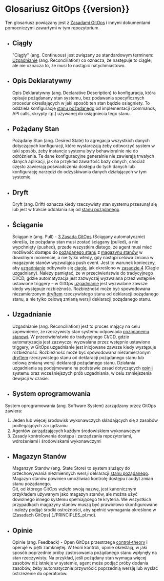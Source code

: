 # Glosariusz GitOps {{version}}

Ten glosariusz powiązany jest z [Zasadami GitOps](./PRINCIPLES_pl.md) i innymi dokumentami pomocniczymi zawartymi w tym repozytorium. 

- ## Ciągły 

    "Ciągły" (ang. Continuous) jest związany ze standardowym terminem: [Uzgadnianie](#Uzgadnianie) (ang. Reconciliation) co oznacza, że następuje to ciągle, ale nie oznacza to, że musi to nastąpić natychmiastowo.

- ## Opis Deklaratywny 

    Opis Deklaratywny (ang. Declarative Description) to konfiguracja, która opisuje pożądanany stan systemu, bez podawania specyficznych procedur określających w jaki sposób ten stan będzie osiagniety. To oddziela konfigurację [stanu pożądanego](#pożądany-stan) od implementacji (commands, API calls, skrypty itp.) używanej do osiągniecia tego stanu.

- ## Pożądany Stan

    Pożądany Stan (ang. Desired State) to agregacja wszystkich danych dotyczących konfiguracji, które wystarczają żeby odtworzyć system w taki sposób, żeby instancje systemu były behawioralnie nie do odróżnienia.
Te dane konfiguracyjne generalnie nie zawierają trwałych danych aplikacji, jak na przykład zawartość bazy danych, chociaż często zawierają poświadczenia dostępu do tych danych lub konfigurację narzędzi do odzyskiwania danych działających w tym systemie.
    
- ## Dryft

    Dryft (ang. Drift) oznacza kiedy rzeczywisty stan systemu przesunął się lub jest w trakcie oddalania się od [stanu pożądanego](#pożądany-stan).

- ## Ściąganie 

  Ściąganie (ang. Pull) - [3 Zasada GitOps](./PRINCIPLES_pl.md) (Ściągany automatycznie) określa, że ​​pożądany stan musi zostać ściągany (pulled), a nie wypchnięty (pushed), przede wszystkim dlatego, że agent musi mieć możliwość dostępu do [pożądanego stanu](#pożądany-stan) z [magazynu stanów](#magazyn-stanów) w dowolnym momencie, a nie tylko wtedy, gdy nastąpi celowa zmiana w magazynie stanów wyzwaląjca push event.
    Jest to warunek konieczny, aby [uzgadnianie](#uzgadnianie) odbywało się [ciągle](#Ciągły), jak określono w [zasadzie 4](./PRINCIPLES_pl.md) (Ciągle uzgadniany).
    Należy pamiętać, że w przeciwieństwie do tradycyjnego CI/CD, gdzie automatyzacja jest zazwyczaj wyzwalana przez wstępnie ustawione triggery – w GitOps [uzgadnianie](#uzgadnianie) jest wyzwalane zawsze kiedy występuje rozbieżność.
    Rozbieżność może być spowodowana niezamierzonym [dryftem](#dryft) rzeczywistego stanu od deklaracji pożądanego stanu, a nie tylko celową zmianą wersji deklaracji pożądanego stanu.

- ## Uzgadnianie

    Uzgadnianie (ang. Reconciliation) jest to proces mający na celu zapewnienie, że rzeczywisty stan systemu odpowiada [pożądanemu stanowi](#pożądany-stan).
    W przeciwieństwie do tradycyjnego CI/CD, gdzie automatyzacja jest zazwyczaj wyzwalana przez wstępnie ustawione triggery, w GitOps uzgadnianie jest inicjowane zawsze kiedy występuje rozbieżność. Rozbieżność może być spowodowana niezamierzonym [dryftem](#dryf) rzeczywistego stanu od deklaracji pożądanego stanu lub celową zmianą wersji deklaracji pożądanego stanu.
    Działania uzgadniania są podejmowane na podstawie zasad dotyczących [opinii](/GLOSSARY_pl.md-opinie) systemu oraz wcześniejszych prób uzgadniania, w celu zmniejszenia dewjacji w czasie.

- ## System oprogramowania

System oprogramowania (ang. Software System) zarządzany przez GitOps zawiera:

1. Jeden lub więcej środowisk wykonawczych składających się z zasobów podlegających zarządzaniu
1. Agentów zarządzających każdym środowiskiem wykonawczym
1. Zasady kontrolowania dostępu i zarządzania repozytoriami, wdrożeniami i środowiskami wykonawczymi

- ## Magazyn Stanów 

    Maganzyn Stanów (ang. State Store) to system służący do przechowywania niezmiennych wersji deklaracji [stanu pożądanego](#pożądany-stan).
    Magazyn stanów powinien umożliwiać kontrolę dostępu i audyt zmian stanu pożądanego.     
    Git, od którego GitOps wzięło swoją nazwę, jest kanonicznym przykładem używanym jako magazyn stanów, ale można użyć dowolnego innego systemu spełniającego te kryteria.
    We wszystkich przypadkach magazyny stanów muszą być prawidłowo skonfigurowane i należy podjąć środki ostrożności, aby spełnić wymagania określone w [Zasadach GitOps] (./PRINCIPLES_pl.md).

- ## Opinie

   Opinie (ang. Feedback) - Open GitOps przestrzega [control-theory](https://en.wikipedia.org/wiki/Control_theory) i operuje w pętli zamkniętej. W teorii kontroli, opinie określają, w jaki sposób poprzednie próby zastosowania pożądanego stanu wpłynęły na stan rzeczywisty. Na przykład, jeśli pożądany stan wymaga więcej zasobów niż istnieje w systemie, agent może podjąć próby dodania zasobów, żeby automatycznie przywrócić poprzednią wersję lub wysłać ostrzeżenie do operatorów. 
